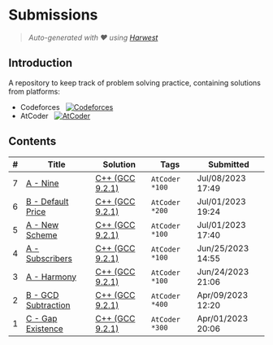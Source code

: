Submissions
======================
> *Auto-generated with ❤ using [Harwest](https://github.com/nileshsah/harwest-tool)*

## Introduction

A repository to keep track of problem solving practice, containing solutions from platforms:
* Codeforces &nbsp; [![Codeforces](https://run.kaist.ac.kr/badges/codeforces/kodershut.svg)](https://codeforces.com/profile/kodershut)
* AtCoder &nbsp; [![AtCoder](https://run.kaist.ac.kr/badges/atcoder/kodershut.svg)](https://atcoder.jp/users/kodershut)


## Contents

| # | Title | Solution | Tags | Submitted |
|---| ----- | -------- | ---- | --------- |
7 | [A - Nine](https://atcoder.jp/contests/abc309/tasks/abc309_a) | [C++ (GCC 9.2.1)](./atcoder/abc309/A.cpp) | `AtCoder` `*100` | Jul/08/2023 17:49 | 
6 | [B - Default Price](https://atcoder.jp/contests/abc308/tasks/abc308_b) | [C++ (GCC 9.2.1)](./atcoder/abc308/B.cpp) | `AtCoder` `*200` | Jul/01/2023 19:24 | 
5 | [A - New Scheme](https://atcoder.jp/contests/abc308/tasks/abc308_a) | [C++ (GCC 9.2.1)](./atcoder/abc308/A.cpp) | `AtCoder` `*100` | Jul/01/2023 17:40 | 
4 | [A - Subscribers](https://atcoder.jp/contests/nikkei2019-qual/tasks/nikkei2019_qual_a) | [C++ (GCC 9.2.1)](./atcoder/nikkei2019-qual/A.cpp) | `AtCoder` `*100` | Jun/25/2023 14:55 | 
3 | [A - Harmony](https://atcoder.jp/contests/abc135/tasks/abc135_a) | [C++ (GCC 9.2.1)](./atcoder/abc135/A.cpp) | `AtCoder` `*100` | Jun/24/2023 21:06 | 
2 | [B - GCD Subtraction](https://atcoder.jp/contests/arc159/tasks/arc159_b) | [C++ (GCC 9.2.1)](./atcoder/arc159/B.cpp) | `AtCoder` `*400` | Apr/09/2023 12:20 | 
1 | [C - Gap Existence](https://atcoder.jp/contests/abc296/tasks/abc296_c) | [C++ (GCC 9.2.1)](./atcoder/abc296/C.cpp) | `AtCoder` `*300` | Apr/01/2023 20:06 | 